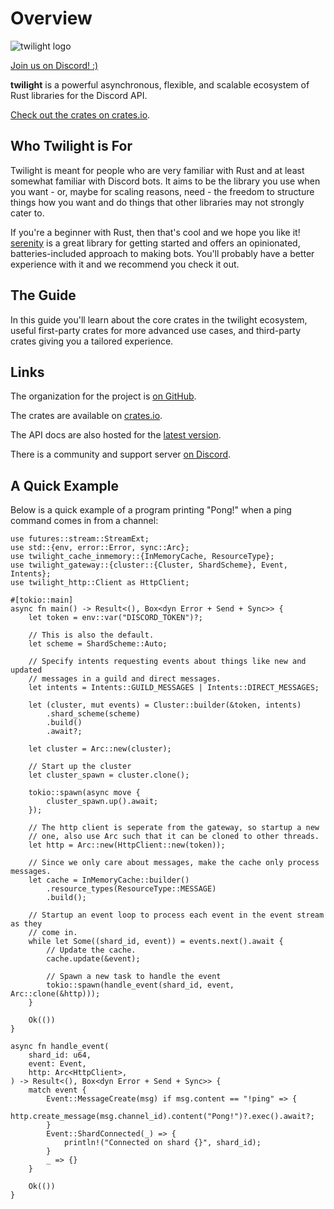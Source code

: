 # Overview

<img
  src="https://raw.githubusercontent.com/twilight-rs/twilight/main/logo.png"
  alt="twilight logo"
/>

[Join us on Discord! :)][server]

**twilight** is a powerful asynchronous, flexible, and scalable ecosystem of
Rust libraries for the Discord API.

[Check out the crates on crates.io][crates.io].

## Who Twilight is For

Twilight is meant for people who are very familiar with Rust and at least
somewhat familiar with Discord bots. It aims to be the library you use when you
want - or, maybe for scaling reasons, need - the freedom to structure things
how you want and do things that other libraries may not strongly cater to.

If you're a beginner with Rust, then that's cool and we hope you like it!
[serenity] is a great library for getting started and offers an opinionated,
batteries-included approach to making bots. You'll probably have a better
experience with it and we recommend you check it out.

## The Guide

In this guide you'll learn about the core crates in the twilight ecosystem,
useful first-party crates for more advanced use cases, and third-party crates
giving you a tailored experience.

## Links

The organization for the project is [on GitHub][github].

The crates are available on [crates.io].

The API docs are also hosted for the [latest version][docs:latest].

There is a community and support server [on Discord][server].

## A Quick Example

Below is a quick example of a program printing "Pong!" when a ping command comes
in from a channel:

```rust,no_run
use futures::stream::StreamExt;
use std::{env, error::Error, sync::Arc};
use twilight_cache_inmemory::{InMemoryCache, ResourceType};
use twilight_gateway::{cluster::{Cluster, ShardScheme}, Event, Intents};
use twilight_http::Client as HttpClient;

#[tokio::main]
async fn main() -> Result<(), Box<dyn Error + Send + Sync>> {
    let token = env::var("DISCORD_TOKEN")?;

    // This is also the default.
    let scheme = ShardScheme::Auto;

    // Specify intents requesting events about things like new and updated
    // messages in a guild and direct messages.
    let intents = Intents::GUILD_MESSAGES | Intents::DIRECT_MESSAGES;

    let (cluster, mut events) = Cluster::builder(&token, intents)
        .shard_scheme(scheme)
        .build()
        .await?;

    let cluster = Arc::new(cluster);

    // Start up the cluster
    let cluster_spawn = cluster.clone();

    tokio::spawn(async move {
        cluster_spawn.up().await;
    });

    // The http client is seperate from the gateway, so startup a new
    // one, also use Arc such that it can be cloned to other threads.
    let http = Arc::new(HttpClient::new(token));

    // Since we only care about messages, make the cache only process messages.
    let cache = InMemoryCache::builder()
        .resource_types(ResourceType::MESSAGE)
        .build();

    // Startup an event loop to process each event in the event stream as they
    // come in.
    while let Some((shard_id, event)) = events.next().await {
        // Update the cache.
        cache.update(&event);

        // Spawn a new task to handle the event
        tokio::spawn(handle_event(shard_id, event, Arc::clone(&http)));
    }

    Ok(())
}

async fn handle_event(
    shard_id: u64,
    event: Event,
    http: Arc<HttpClient>,
) -> Result<(), Box<dyn Error + Send + Sync>> {
    match event {
        Event::MessageCreate(msg) if msg.content == "!ping" => {
            http.create_message(msg.channel_id).content("Pong!")?.exec().await?;
        }
        Event::ShardConnected(_) => {
            println!("Connected on shard {}", shard_id);
        }
        _ => {}
    }

    Ok(())
}
```

[crates.io]: https://crates.io/teams/github:twilight-rs:core
[docs:latest]: https://api.twilight.rs
[github]: https://github.com/twilight-rs
[serenity]: https://crates.io/crates/serenity
[server]: https://discord.gg/twilight-rs
